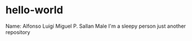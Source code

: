 # hello-world
Name: Alfonso Luigi Miguel P. Sallan
Male
I'm a sleepy person
just another repository
